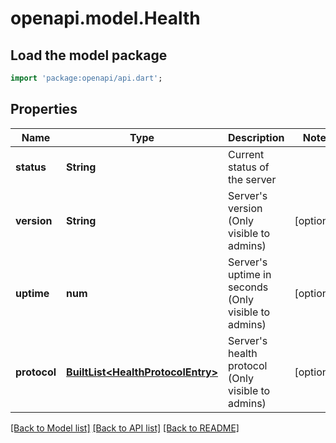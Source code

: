 # openapi.model.Health

## Load the model package
```dart
import 'package:openapi/api.dart';
```

## Properties
Name | Type | Description | Notes
------------ | ------------- | ------------- | -------------
**status** | **String** | Current status of the server | 
**version** | **String** | Server's version (Only visible to admins) | [optional] 
**uptime** | **num** | Server's uptime in seconds (Only visible to admins) | [optional] 
**protocol** | [**BuiltList&lt;HealthProtocolEntry&gt;**](HealthProtocolEntry.md) | Server's health protocol (Only visible to admins) | [optional] 

[[Back to Model list]](../README.md#documentation-for-models) [[Back to API list]](../README.md#documentation-for-api-endpoints) [[Back to README]](../README.md)


